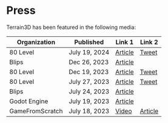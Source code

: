 # Press

Terrain3D has been featured in the following media:

| Organization | Published | Link 1 | Link 2|
|---|---|---|---|
| 80 Level | July 19, 2024 | [Article](https://80.lv/articles/you-can-now-paint-texture-rotation-scale-with-godot-s-terrain3d/) | [Tweet](https://x.com/80Level/status/1814253864545042946)
| Blips | Dec 26, 2023 | [Article](https://blog.blips.fm/articles/terrain3d-a-terrain-system-for-godot-4-enters-beta-phase)
| 80 Level | Dec 19, 2023 | [Article](https://80.lv/articles/this-free-terrain-system-for-godot-engine-enters-beta/) | [Tweet](https://twitter.com/80Level/status/1736937052946543084)
| 80 Level | July 27, 2023 | [Article](https://80.lv/articles/terrain3d-a-free-terrain-system-for-godot-engine/) | [Tweet](https://twitter.com/80Level/status/1684473704972177409)
| Blips | July 24, 2023 | [Article](https://blog.blips.fm/articles/terrain3d-a-new-terrain-system-for-godot-4)
| Godot Engine | July 19, 2023 | [Article](https://godotengine.org/article/dev-snapshot-godot-4-2-dev-1/)
| GameFromScratch | July 18, 2023 | [Video](https://www.youtube.com/watch?v=NwJEXOglBrQ) | [Article](https://gamefromscratch.com/terrain3d-a-new-terrain-engine-for-godot/)


	
	

